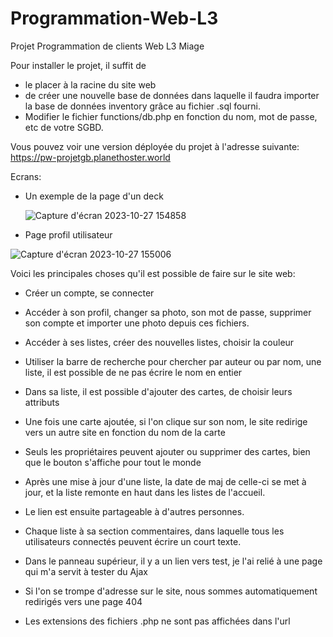 # Programmation-Web-L3
Projet Programmation de clients Web L3 Miage

Pour installer le projet, il suffit de 
- le placer à la racine du site web
- de créer une nouvelle base de données dans laquelle il faudra importer la base de données inventory grâce au fichier .sql fourni.
- Modifier le fichier functions/db.php en fonction du nom, mot de passe, etc de votre SGBD.

Vous pouvez voir une version déployée du projet à l'adresse suivante: https://pw-projetgb.planethoster.world

Ecrans:

- Un exemple de la page d'un deck

  ![Capture d'écran 2023-10-27 154858](https://github.com/Gurvan-B/Programmation-Web-L3/assets/74820699/ae40dec5-2351-4293-a827-a512caf91526)


- Page profil utilisateur

![Capture d'écran 2023-10-27 155006](https://github.com/Gurvan-B/Programmation-Web-L3/assets/74820699/06f96a88-7abe-4689-bc2f-ee3d2ee22a99)


Voici les principales choses qu'il est possible de faire sur le site web:

- Créer un compte, se connecter
- Accéder à son profil, changer sa photo, son mot de passe, supprimer son compte et importer une photo depuis ces fichiers.

- Accéder à ses listes, créer des nouvelles listes, choisir la couleur
- Utiliser la barre de recherche pour chercher par auteur ou par nom, une liste, il est possible de ne pas écrire le nom en entier

- Dans sa liste, il est possible d'ajouter des cartes, de choisir leurs attributs
- Une fois une carte ajoutée, si l'on clique sur son nom, le site redirige vers un autre site en fonction du nom de la carte
- Seuls les propriétaires peuvent ajouter ou supprimer des cartes, bien que le bouton s'affiche pour tout le monde
- Après une mise à jour d'une liste, la date de maj de celle-ci se met à jour, et la liste remonte en haut dans les listes de l'accueil. 
- Le lien est ensuite partageable à d'autres personnes.

- Chaque liste à sa section commentaires, dans laquelle tous les utilisateurs connectés peuvent écrire un court texte.

- Dans le panneau supérieur, il y a un lien vers test, je l'ai relié à une page qui m'a servit à tester du Ajax

- Si l'on se trompe d'adresse sur le site, nous sommes automatiquement redirigés vers une page 404
- Les extensions des fichiers .php ne sont pas affichées dans l'url
